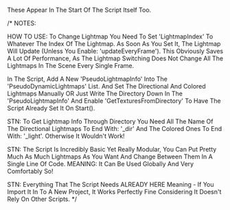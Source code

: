 These Appear In The Start Of The Script Itself Too.

/* NOTES:

   HOW TO USE: To Change Lightmap You Need To Set 'LightmapIndex' To Whatever The Index Of The Lightmap.
   As Soon As You Set It, The Lightmap Will Update (Unless You Enable: 'updateEveryFrame').
   This Obviously Saves A Lot Of Performance, As The Lightmap Switching Does Not Change All The Lightmaps
   In The Scene Every Single Frame.

   In The Script, Add A New 'PseudoLightmapInfo' Into
   The 'PseudoDynamicLightmaps' List. And Set The Directional And Colored Lightmaps Manually OR
   Just Write The Directory Down In The 'PseudoLightmapInfo' And Enable 'GetTexturesFromDirectory'
   To Have The Script Already Set It On Start().

   STN: To Get Lightmap Info Through Directory You Need All The Name Of The Directional Lightmaps To 
   End With: '_dir' And The Colored Ones To End With: '_light'. Otherwise It Wouldn't Work!
   
   STN: The Script Is Incredibly Basic Yet Really Modular, You Can Put Pretty Much As
   Much Lightmaps As You Want And Change Between Them In A Single Line Of Code.
   MEANING: It Can Be Used Globally And Very Comfortably So!

   STN: Everything That The Script Needs ALREADY HERE Meaning - 
   If You Import It In To A New Project, It Works Perfectly Fine
   Considering It Doesn't Rely On Other Scripts. 
*/
